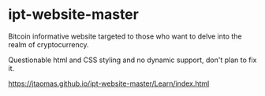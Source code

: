 # ipt-website-master
Bitcoin informative website targeted to those who want to delve into the realm of cryptocurrency.

Questionable html and CSS styling and no dynamic support, don't plan to fix it.

https://jtaomas.github.io/ipt-website-master/Learn/index.html
